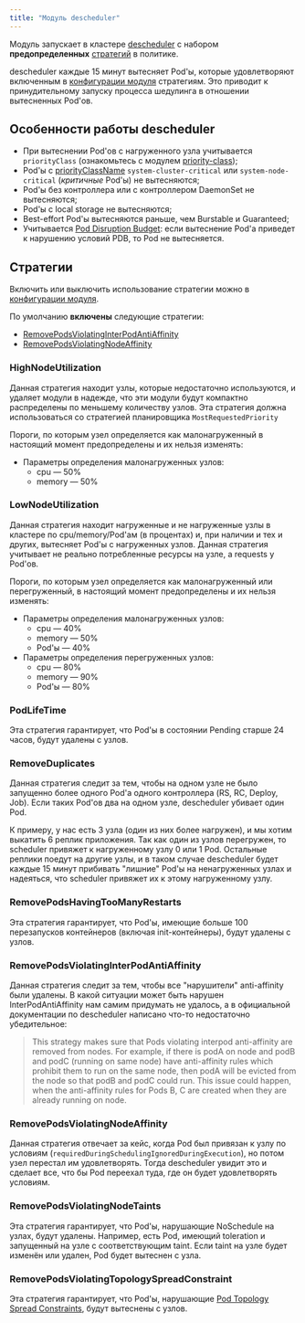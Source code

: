 ```yaml
---
title: "Модуль descheduler"
---
```


Модуль запускает в кластере [descheduler](https://github.com/kubernetes-incubator/descheduler/) с набором **предопределенных** [стратегий](#стратегии) в политике.

descheduler каждые 15 минут вытесняет Pod'ы, которые удовлетворяют включенным в [конфигурации модуля](configuration.html) стратегиям. Это приводит к принудительному запуску процесса шедулинга в отношении вытесненных Pod'ов.

## Особенности работы descheduler

* При вытеснении Pod'ов с нагруженного узла учитывается `priorityClass` (ознакомьтесь с модулем [priority-class](../010-priority-class/));
* Pod'ы с [priorityClassName](../010-priority-class/configuration.html) `system-cluster-critical` или `system-node-critical` (*критичные* Pod'ы) не вытесняются;
* Pod'ы без контроллера или с контроллером DaemonSet не вытесняются;
* Pod'ы с local storage не вытесняются;
* Best-effort Pod'ы вытесняются раньше, чем Burstable и Guaranteed;
* Учитывается [Pod Disruption Budget](https://kubernetes.io/docs/concepts/workloads/pods/disruptions/): если вытеснение Pod'а приведет к нарушению условий PDB, то Pod не вытесняется.

## Стратегии

Включить или выключить использование стратегии можно в [конфигурации модуля](configuration.html).

По умолчанию **включены** следующие стратегии:
* [RemovePodsViolatingInterPodAntiAffinity](#removepodsviolatinginterpodantiaffinity)
* [RemovePodsViolatingNodeAffinity](#removepodsviolatingnodeaffinity)

### HighNodeUtilization

Данная стратегия находит узлы, которые недостаточно используются, и удаляет модули в надежде, что эти модули будут компактно распределены по меньшему количеству узлов. Эта стратегия должна использоваться со стратегией планировщика `MostRequestedPriority`

Пороги, по которым узел определяется как малонагруженный в настоящий момент предопределены и их нельзя изменять:
* Параметры определения малонагруженных узлов:
  * cpu — 50%
  * memory — 50%

### LowNodeUtilization

Данная стратегия находит нагруженные и не нагруженные узлы в кластере по cpu/memory/Pod'ам (в процентах) и, при наличии и тех и других, вытесняет Pod'ы с нагруженных узлов. Данная стратегия учитывает не реально потребленные ресурсы на узле, а requests у Pod'ов.

Пороги, по которым узел определяется как малонагруженный или перегруженный, в настоящий момент предопределены и их нельзя изменять:
* Параметры определения малонагруженных узлов:
  * cpu — 40%
  * memory — 50%
  * Pod'ы — 40%
* Параметры определения перегруженных узлов:
  * cpu — 80%
  * memory — 90%
  * Pod'ы — 80%

### PodLifeTime

Эта стратегия гарантирует, что Pod'ы в состоянии Pending старше 24 часов, будут удалены с узлов.

### RemoveDuplicates

Данная стратегия следит за тем, чтобы на одном узле не было запущенно более одного Pod'а одного контроллера (RS, RC, Deploy, Job). Если таких Pod'ов два на одном узле, descheduler убивает один Pod.

К примеру, у нас есть 3 узла (один из них более нагружен), и мы хотим выкатить 6 реплик приложения. Так как один из узлов перегружен, то scheduler привяжет к нагруженному узлу 0 или 1 Pod. Остальные реплики поедут на другие узлы, и в таком случае descheduler будет каждые 15 минут прибивать "лишние" Pod'ы на ненагруженных узлах и надеяться, что scheduler привяжет их к этому нагруженному узлу.

### RemovePodsHavingTooManyRestarts

Эта стратегия гарантирует, что Pod'ы, имеющие больше 100 перезапусков контейнеров (включая init-контейнеры), будут удалены с узлов.

### RemovePodsViolatingInterPodAntiAffinity

Данная стратегия следит за тем, чтобы все "нарушители" anti-affinity были удалены. В какой ситуации может быть нарушен InterPodAntiAffinity нам самим придумать не удалось, а в официальной документации по descheduler написано что-то недостаточно убедительное:
> This strategy makes sure that Pods violating interpod anti-affinity are removed from nodes. For example, if there is podA on node and podB and podC (running on same node) have anti-affinity rules which prohibit them to run on the same node, then podA will be evicted from the node so that podB and podC could run. This issue could happen, when the anti-affinity rules for Pods B, C are created when they are already running on node.

### RemovePodsViolatingNodeAffinity

Данная стратегия отвечает за кейс, когда Pod был привязан к узлу по условиям (`requiredDuringSchedulingIgnoredDuringExecution`), но потом узел перестал им удовлетворять. Тогда descheduler увидит это и сделает все, что бы Pod переехал туда, где он будет удовлетворять условиям.

### RemovePodsViolatingNodeTaints

Эта стратегия гарантирует, что Pod'ы, нарушающие NoSchedule на узлах, будут удалены. Например, есть Pod, имеющий toleration и запущенный на узле с соответствующим taint. Если taint на узле будет изменён или удален, Pod будет вытеснен с узла.

### RemovePodsViolatingTopologySpreadConstraint

Эта стратегия гарантирует, что Pod'ы, нарушающие [Pod Topology Spread Constraints](https://kubernetes.io/docs/concepts/workloads/pods/pod-topology-spread-constraints/), будут вытеснены с узлов.
